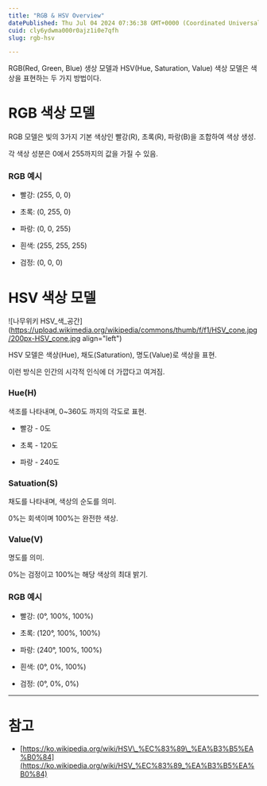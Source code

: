 ```yaml
---
title: "RGB & HSV Overview"
datePublished: Thu Jul 04 2024 07:36:38 GMT+0000 (Coordinated Universal Time)
cuid: cly6ydwma000r0ajz1i0e7qfh
slug: rgb-hsv

---
```


RGB(Red, Green, Blue) 생상 모델과 HSV(Hue, Saturation, Value) 색상 모델은 색상을 표현하는 두 가지 방법이다.

# RGB 색상 모델

RGB 모델은 빛의 3가지 기본 색상인 빨강(R), 초록(R), 파랑(B)을 조합하여 색상 생성.

각 색상 성분은 0에서 255까지의 값을 가질 수 있음.

### RGB 예시

* 빨강: (255, 0, 0)
    
* 초록: (0, 255, 0)
    
* 파랑: (0, 0, 255)
    
* 흰색: (255, 255, 255)
    
* 검정: (0, 0, 0)
    

# HSV 색상 모델

![나무위키 HSV_색_공간](https://upload.wikimedia.org/wikipedia/commons/thumb/f/f1/HSV_cone.jpg/200px-HSV_cone.jpg align="left")

HSV 모델은 색상(Hue), 채도(Saturation), 명도(Value)로 색상을 표현.

이런 방식은 인간의 시각적 인식에 더 가깝다고 여겨짐.

### Hue(H)

색조를 나타내며, 0~360도 까지의 각도로 표현.

* 빨강 - 0도
    
* 초록 - 120도
    
* 파랑 - 240도
    

### Satuation(S)

채도를 나타내며, 색상의 순도를 의미.

0%는 회색이며 100%는 완전한 색상.

### Value(V)

명도를 의미.

0%는 검정이고 100%는 해당 색상의 최대 밝기.

### RGB 예시

* 빨강: (0°, 100%, 100%)
    
* 초록: (120°, 100%, 100%)
    
* 파랑: (240°, 100%, 100%)
    
* 흰색: (0°, 0%, 100%)
    
* 검정: (0°, 0%, 0%)
    

---

# 참고

* [https://ko.wikipedia.org/wiki/HSV\_%EC%83%89\_%EA%B3%B5%EA%B0%84](https://ko.wikipedia.org/wiki/HSV_%EC%83%89_%EA%B3%B5%EA%B0%84)